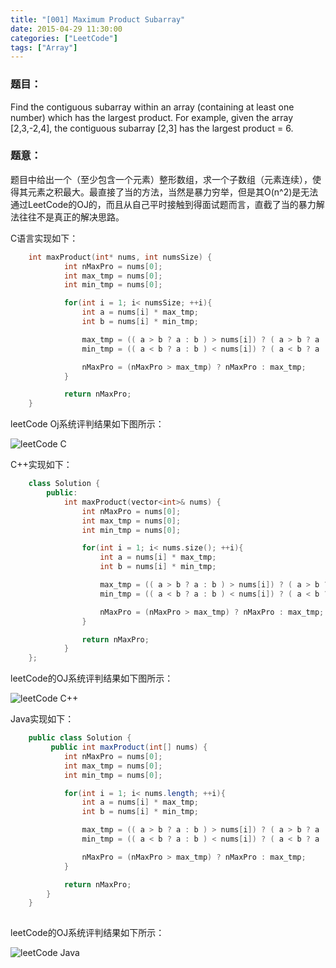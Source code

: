 ```yaml
---
title: "[001] Maximum Product Subarray"
date: 2015-04-29 11:30:00
categories: ["LeetCode"]
tags: ["Array"]
---
```


### 题目：

 Find the contiguous subarray within an array (containing at least one number) which has the largest product.
		 For example, given the array [2,3,-2,4], the contiguous subarray [2,3] has the largest product = 6.

<!-- more -->

### 题意：

题目中给出一个（至少包含一个元素）整形数组，求一个子数组（元素连续），使得其元素之积最大。最直接了当的方法，当然是暴力穷举，但是其O(n^2)是无法通过LeetCode的OJ的，而且从自己平时接触到得面试题而言，直截了当的暴力解法往往不是真正的解决思路。

C语言实现如下：

``` C
    int maxProduct(int* nums, int numsSize) {
            int nMaxPro = nums[0];
            int max_tmp = nums[0];
            int min_tmp = nums[0];

            for(int i = 1; i< numsSize; ++i){
                int a = nums[i] * max_tmp;
                int b = nums[i] * min_tmp;

                max_tmp = (( a > b ? a : b ) > nums[i]) ? ( a > b ? a : b ) : nums[i];
                min_tmp = (( a < b ? a : b ) < nums[i]) ? ( a < b ? a : b ) : nums[i];

                nMaxPro = (nMaxPro > max_tmp) ? nMaxPro : max_tmp;
            }

            return nMaxPro;
	}
```

leetCode Oj系统评判结果如下图所示：

![leetCode C](http://7xilk1.com1.z0.glb.clouddn.com/leetCode001C.png)

C++实现如下：

``` C++
    class Solution {
		public:
		    int maxProduct(vector<int>& nums) {
	            int nMaxPro = nums[0];
	            int max_tmp = nums[0];
	            int min_tmp = nums[0];

	            for(int i = 1; i< nums.size(); ++i){
	                int a = nums[i] * max_tmp;
	                int b = nums[i] * min_tmp;

	                max_tmp = (( a > b ? a : b ) > nums[i]) ? ( a > b ? a : b ) : nums[i];
	                min_tmp = (( a < b ? a : b ) < nums[i]) ? ( a < b ? a : b ) : nums[i];

	                nMaxPro = (nMaxPro > max_tmp) ? nMaxPro : max_tmp;
	            }

	            return nMaxPro;
		    }
	};
```

leetCode的OJ系统评判结果如下图所示：

![leetCode C++](http://7xilk1.com1.z0.glb.clouddn.com/leetCode001C++.png)


Java实现如下：

``` Java
	public class Solution {
		 public int maxProduct(int[] nums) {
            int nMaxPro = nums[0];
            int max_tmp = nums[0];
            int min_tmp = nums[0];

            for(int i = 1; i< nums.length; ++i){
                int a = nums[i] * max_tmp;
                int b = nums[i] * min_tmp;

                max_tmp = (( a > b ? a : b ) > nums[i]) ? ( a > b ? a : b ) : nums[i];
                min_tmp = (( a < b ? a : b ) < nums[i]) ? ( a < b ? a : b ) : nums[i];

                nMaxPro = (nMaxPro > max_tmp) ? nMaxPro : max_tmp;
            }

            return nMaxPro;
	    }
	}
    
```

leetCode的OJ系统评判结果如下所示：

![leetCode Java](http://7xilk1.com1.z0.glb.clouddn.com/leetCode001Java.png)

